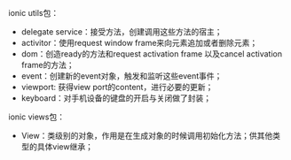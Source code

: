 ionic utils包：

- delegate service：接受方法，创建调用这些方法的宿主；
- activitor：使用request window frame来向元素追加或者删除元素；
- dom：创造ready的方法和request activation frame 以及cancel activation frame的方法；
- event：创建新的event对象，触发和监听这些event事件；
- viewport: 获得view port的content，进行必要的更新；
- keyboard：对手机设备的键盘的开启与关闭做了封装；


ionic views包：

- View：类级别的对象，作用是在生成对象的时候调用初始化方法；供其他类型的具体view继承；
